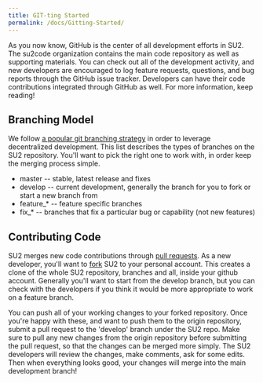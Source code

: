 ```yaml
---
title: GIT-ting Started
permalink: /docs/Gitting-Started/
---
```


As you now know, GitHub is the center of all development efforts in SU2.  The su2code organization contains the main code repository as well as supporting materials. You can check out all of the development activity, and new developers are encouraged to log feature requests, questions, and bug reports through the GitHub issue tracker. Developers can have their code contributions integrated through GitHub as well.  For more information, keep reading! 

## Branching Model
                
We follow [a popular git branching strategy](http://nvie.com/posts/a-successful-git-branching-model/) in order to leverage decentralized development. This list describes the types of branches on the SU2 repository. You'll want to pick the right one to work with, in order keep the merging process simple.
                
- master -- stable, latest release and fixes </li>
- develop -- current development, generally the branch for you to fork or start a new branch from </li>
- feature_* -- feature specific branches
- fix_* -- branches that fix a particular bug or capability (not new features)
                
## Contributing Code
                
SU2 merges new code contributions through <a href="https://help.github.com/articles/creating-a-pull-request">pull requests</a>.  As a new developer, you'll want to <a href="https://help.github.com/articles/fork-a-repo/">fork</a> SU2 to your personal account.  This creates a clone of the whole SU2 repository, branches and all, inside your github account.  Generally you'll want to start from the develop branch, but you can check with the developers if you think it would be more appropriate to work on a feature branch.
                
You can push all of your working changes to your forked repository.  Once you're happy with these, and want to push them to the origin repository, submit a pull request to the 'develop' branch under the SU2 repo.  Make sure to pull any new changes from the origin repository before submitting the pull request, so that the changes can be merged more simply.  The SU2 developers will review the changes, make comments, ask for some edits.  Then when everything looks good, your changes will merge into the main development branch!
